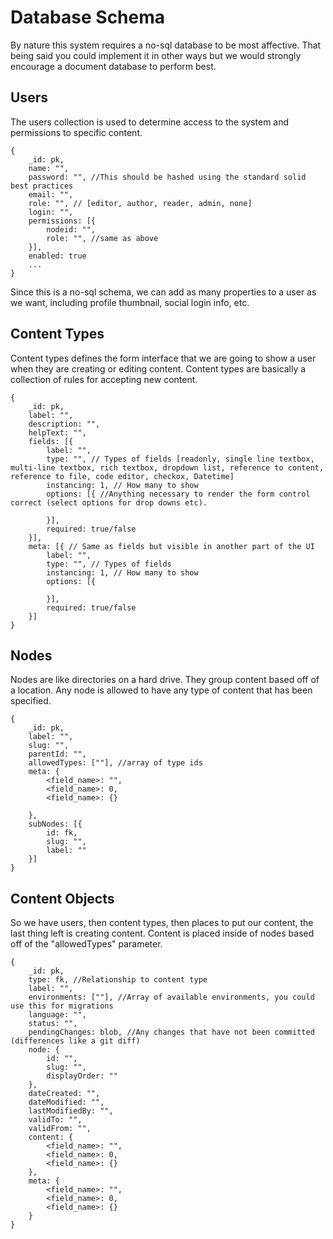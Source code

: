 # Database Schema

By nature this system requires a no-sql database to be most affective. That being said you could implement it in other
ways but we would strongly encourage a document database to perform best.

## Users

The users collection is used to determine access to the system and permissions to specific content.

    {
        _id: pk,
        name: "",
        password: "", //This should be hashed using the standard solid best practices
        email: "",
        role: "", // [editor, author, reader, admin, none]
        login: "",
        permissions: [{
            nodeid: "",
            role: "", //same as above
        }],
        enabled: true
        ...
    }

Since this is a no-sql schema, we can add as many properties to a user as we want, including profile thumbnail, social
login info, etc.


## Content Types

Content types defines the form interface that we are going to show a user when they are creating or editing content.
Content types are basically a collection of rules for accepting new content.

    {
        _id: pk,
        label: "",
        description: "",
        helpText: "",
        fields: [{
            label: "",
            type: "", // Types of fields [readonly, single line textbox, multi-line textbox, rich textbox, dropdown list, reference to content, reference to file, code editor, checkox, Datetime]
            instancing: 1, // How many to show
            options: [{ //Anything necessary to render the form control correct (select options for drop downs etc).

            }],
            required: true/false
        }],
        meta: [{ // Same as fields but visible in another part of the UI
            label: "",
            type: "", // Types of fields
            instancing: 1, // How many to show
            options: [{

            }],
            required: true/false
        }]
    }

## Nodes

Nodes are like directories on a hard drive. They group content based off of a location. Any node is allowed to have any type of content that has been specified.

    {
        _id: pk,
        label: "",
        slug: "",
        parentId: "",
        allowedTypes: [""], //array of type ids
        meta: {
            <field_name>: "",
            <field_name>: 0,
            <field_name>: {}
            
        },
        subNodes: [{
            id: fk,
            slug: "",
            label: ""
        }]
    }

## Content Objects

So we have users, then content types, then places to put our content, the last thing left is creating content. Content is placed inside of nodes based off of the "allowedTypes" parameter.

    {
        _id: pk,
        type: fk, //Relationship to content type
        label: "",
        environments: [""], //Array of available environments, you could use this for migrations
        language: "",
        status: "",
        pendingChanges: blob, //Any changes that have not been committed (differences like a git diff)
        node: {
            id: "",
            slug: "",
            displayOrder: ""
        },
        dateCreated: "",
        dateModified: "",
        lastModifiedBy: "",
        validTo: "",
        validFrom: "",
        content: {
            <field_name>: "",
            <field_name>: 0,
            <field_name>: {}
        },
        meta: {
            <field_name>: "",
            <field_name>: 0,
            <field_name>: {}
        }
    }